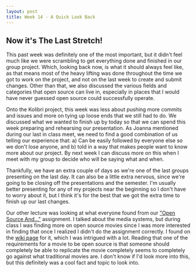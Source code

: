 ```yaml
---
layout: post
title: Week 14 - A Quick Look Back
---
```



## Now it's The Last Stretch!

This past week was definitely one of the most important, but it didn't feel much like we were scrambling to get everything done and finished in our group project. Which, looking back now, is what it should always feel like, as that means most of the heavy lifting was done throughout the time we got to work on the project, and not on the last week to create and submit changes. Other than that, we also discussed the various fields and categories that open source can live in, especially in places that I would have never guessed open source could successfully operate.

<!--more-->

Onto the Kolibri project, this week was less about pushing more commits and issues and more on tying up loose ends that we still had to do. We discussed what we wanted to finish up by today so that we can spend this week preparing and rehearsing our presentation. As Joanna mentioned during our last in class meet, we need to find a good combination of us telling our experience that: a) Can be easily followed by everyone else so we don't lose anyone, and b) told in a way that makes people want to know more about our project. By next week I can discuss more on this when I meet with my group to decide who will be saying what and when. 

Thankfully, we have an extra couple of days as we're one of the last groups presenting on the last day. It can also be a little extra nervous, since we're going to be closing off the presentations and the semester. I'm usually better presenting for any of my projects near the beginning so I don't have to worry about it, but I think it's for the best that we got the extra time to finish up our last changes. 

Our other lecture was looking at what everyone found from our ["Open Source And..."](https://github.com/ossd-s23/wiki/wiki/Open-Source-and-...) assignment. I talked about the media systems, but during class I was finding more on open source movies since I was more interested in finding that once I realized I didn't do the assignment correctly. I found on the [wiki page](https://en.wikipedia.org/wiki/Open-source_film) for it, which I was intrigued with a lot. Reading that one of the requirements for a movie to be open source is that someone should completely be able to replicate the movie completely seems to completely go against what traditional movies are. I don't know if I'd look more into this, but this definitely was a cool fact and topic to look into.